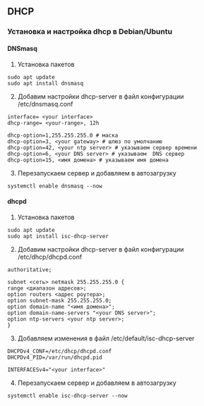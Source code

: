 ## DHCP

### Установка и настройка dhcp в Debian/Ubuntu

#### DNSmasq

1. Установка пакетов
```
sudo apt update
sudo apt install dnsmasq
```
2. Добавим настройки dhcp-server в файл конфигурации /etc/dnsmasq.conf
```
interface= <your interface>
dhcp-range= <your-range>, 12h

dhcp-option=1,255.255.255.0 # маска
dhcp-option=3, <your gateway> # шлюз по умолчанию
dhcp-option=42, <your ntp server> # указываем сервер времени
dhcp-option=6, <your DNS server> # указываем  DNS сервер
dhcp-option=15, <имя домена> # указываем имя домена
```
3. Перезапускаем сервер и добавляем в автозагрузку
```
systemctl enable dnsmasq --now
```

#### dhcpd

1. Установка пакетов
```
sudo apt update
sudo apt install isc-dhcp-server
```
2. Добавим настройки dhcp-server в файл конфигурации /etc/dhcp/dhcpd.conf
```
authoritative;

subnet <сеть> netmask 255.255.255.0 {
range <диапазон адресов>;
option routers <адрес роутера>;
option subnet-mask 255.255.255.0;
option domain-name "<имя домена>";
option domain-name-servers "<your DNS server>";
option ntp-servers <your ntp server>;
}
```
3. Добавляем изменения в файл /etc/default/isc-dhcp-server
```
DHCPDv4_CONF=/etc/dhcp/dhcpd.conf
DHCPDv4_PID=/var/run/dhcpd.pid

INTERFACESv4="<your interface>"
```
4. Перезапускаем сервер и добавляем в автозагрузку
```
systemctl enable isc-dhcp-server --now
```